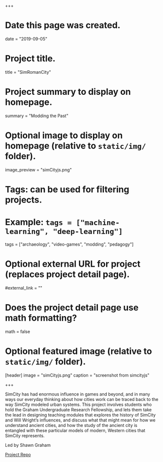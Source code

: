 +++
# Date this page was created.
date = "2019-09-05"

# Project title.
title = "SimRomanCity"

# Project summary to display on homepage.
summary = "Modding the Past"

# Optional image to display on homepage (relative to `static/img/` folder).
image_preview = "simCityjs.png"

# Tags: can be used for filtering projects.
# Example: `tags = ["machine-learning", "deep-learning"]`
tags = ["archaeology", "video-games", "modding", "pedagogy"]

# Optional external URL for project (replaces project detail page).
#external_link = ""

# Does the project detail page use math formatting?
math = false

# Optional featured image (relative to `static/img/` folder).
[header]
image = "simCityjs.png"
caption = "screenshot from simcityjs"

+++

SimCity has had enormous influence in games and beyond, and in many ways our everyday thinking about how cities work can be traced back to the way SimCity modeled urban systems. This project involves students who hold the Graham Undergraduate Research Fellowship, and lets them take the lead in designing teaching modules that explores the history of SimCity and Will Wright’s influences, and discuss what that might mean for how we understand ancient cities, and how the study of the ancient city is entangled with these particular models of modern, Western cities that SimCity represents.

Led by Shawn Graham

[Project Repo](http://github.com/shawngraham/nanohistory)
